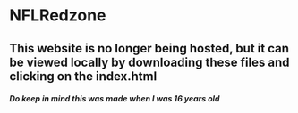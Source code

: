 # NFLRedzone
## This website is no longer being hosted, but it can be viewed locally by downloading these files and clicking on the index.html 

##### Do keep in mind this was made when I was 16 years old

